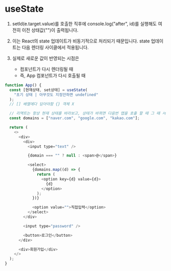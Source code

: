 # useState

1. setId(e.target.value)를 호출한 직후에 console.log("after", id)를 실행해도 여전히 이전 상태값("")이 출력됩니다.

2. 이는 React의 state 업데이트가 비동기적으로 처리되기 때문입니다. state 업데이트는 다음 렌더링 사이클에서 적용됩니다.

3. 실제로 새로운 값이 반영되는 시점은
   - 컴포넌트가 다시 렌더링될 때
   - 즉, App 컴포넌트가 다시 호출될 때

```javascript
function App() {
  const [현재상태, set상태] = useState(
    "초기 상태 | 아무것도 지정안하면 undefined"
  );
  // [] 배열에다 담아야함 {} 객체 X

  // 리액트는 항상 현재 상태를 바라보고, 상태가 바뀌면 다음번 앱을 호출 할 때 그 때 서야 접근 가능
  const domains = ["naver.com", "google.com", "kakao.com"];

  return (
    <>
      <div>
        <div>
          <input type="text" />

          {domain === "" ? null : <span>@</span>}

          <select>
            {domains.map((d) => {
              return (
                <option key={d} value={d}>
                  {d}
                </option>
              );
            })}

            <option value="">직접입력</option>
          </select>
        </div>

        <input type="password" />

        <button>로그인</button>
      </div>

      <div>회원가입</div>
    </>
  );
}
```
